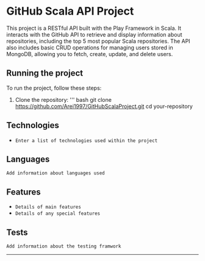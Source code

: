 # GitHub Scala API Project

This project is a RESTful API built with the Play Framework in Scala. It interacts with the GitHub API to retrieve and display information about repositories, including the top 5 most popular Scala repositories. The API also includes basic CRUD operations for managing users stored in MongoDB, allowing you to fetch, create, update, and delete users.

## Running the project

To run the project, follow these steps:
1. Clone the repository:
''' bash
git clone https://github.com/Arei1997/GitHubScalaProject.git
cd your-repository

## Technologies

* `Enter a list of technologies used within the project`

## Languages

`Add information about languages used`

## Features

* `Details of main features`
* `Details of any special features`

## Tests

`Add information about the testing framwork`

---
